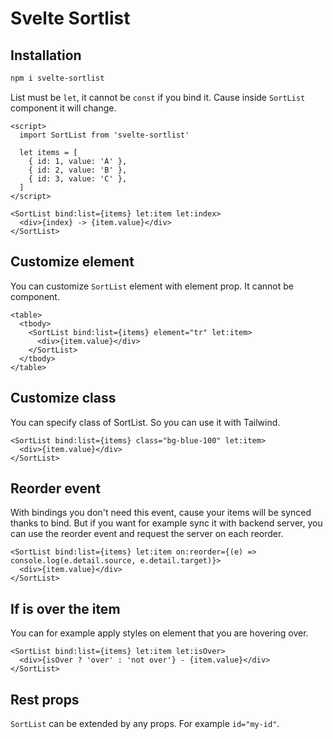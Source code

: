 # Svelte Sortlist

## Installation

```bash
npm i svelte-sortlist
```

List must be `let`, it cannot be `const` if you bind it. Cause inside `SortList` component it will change.

```svelte
<script>
  import SortList from 'svelte-sortlist'

  let items = [
    { id: 1, value: 'A' },
    { id: 2, value: 'B' },
    { id: 3, value: 'C' },
  ]
</script>

<SortList bind:list={items} let:item let:index>
  <div>{index} -> {item.value}</div>
</SortList>
```

## Customize element

You can customize `SortList` element with element prop. It cannot be component.

```svelte
<table>
  <tbody>
    <SortList bind:list={items} element="tr" let:item>
      <div>{item.value}</div>
    </SortList>
  </tbody>
</table>
```

## Customize class

You can specify class of SortList. So you can use it with Tailwind.

```svelte
<SortList bind:list={items} class="bg-blue-100" let:item>
  <div>{item.value}</div>
</SortList>
```

## Reorder event

With bindings you don't need this event, cause your items will be synced thanks to bind. But if you want for example sync it with backend server, you can use the reorder event and request the server on each reorder.

```svelte
<SortList bind:list={items} let:item on:reorder={(e) => console.log(e.detail.source, e.detail.target)}>
  <div>{item.value}</div>
</SortList>
```

## If is over the item

You can for example apply styles on element that you are hovering over.

```svelte
<SortList bind:list={items} let:item let:isOver>
  <div>{isOver ? 'over' : 'not over'} - {item.value}</div>
</SortList>
```

## Rest props

`SortList` can be extended by any props. For example `id="my-id"`.
